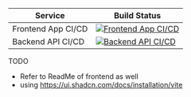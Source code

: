 
| Service   | Build Status                                                                 |
|-----------|-----------------------------------------------------------------------------|
| Frontend App CI/CD  | [![Frontend App CI/CD](https://github.com/prasnitt/JobTracker/actions/workflows/frontend-ci-cd.yml/badge.svg?branch=main)](https://github.com/prasnitt/JobTracker/actions/workflows/frontend-ci-cd.yml) |
| Backend API CI/CD   | [![Backend API CI/CD](https://github.com/prasnitt/JobTracker/actions/workflows/backend-ci-cd.yml/badge.svg?branch=main)](https://github.com/prasnitt/JobTracker/actions/workflows/backend-ci-cd.yml)   |



TODO

* Refer to ReadMe of frontend as well
* using https://ui.shadcn.com/docs/installation/vite